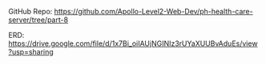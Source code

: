 GitHub Repo:  https://github.com/Apollo-Level2-Web-Dev/ph-health-care-server/tree/part-8



ERD: https://drive.google.com/file/d/1x7Bi_oiIAUjNGINIz3rUYaXUUBvAduEs/view?usp=sharing

